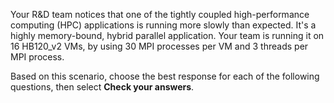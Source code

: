 Your R&D team notices that one of the tightly coupled high-performance computing (HPC) applications is running more slowly than expected. It's a highly memory-bound, hybrid parallel application. Your team is running it on 16 HB120_v2 VMs, by using 30 MPI processes per VM and 3 threads per MPI process.

Based on this scenario, choose the best response for each of the following questions, then select **Check your answers**.

